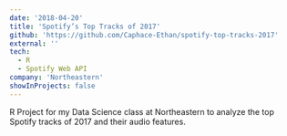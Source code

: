 ```yaml
---
date: '2018-04-20'
title: 'Spotify’s Top Tracks of 2017'
github: 'https://github.com/Caphace-Ethan/spotify-top-tracks-2017'
external: ''
tech:
  - R
  - Spotify Web API
company: 'Northeastern'
showInProjects: false
---
```


R Project for my Data Science class at Northeastern to analyze the top Spotify tracks of 2017 and their audio features.
